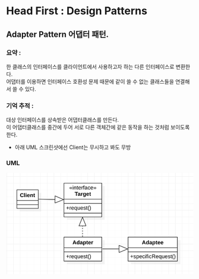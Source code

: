 # Head First : Design Patterns

## Adapter Pattern 어댑터 패턴.

### 요약 :     
한 클래스의 인터페이스를 클라이언트에서 사용하고자 하는 다른 인터페이스로 변환한다.  
어댑터를 이용하면 인터페이스 호환성 문제 때문에 같이 쓸 수 없는 클래스들을 연결해서 쓸 수 있다.  

### 기억 추적 :   
대상 인터페이스를 상속받은 어댑터클래스를 만든다.  
이 어댑터클래스를 중간에 두어 서로 다른 객체간에 같은 동작을 하는 것처럼 보이도록 한다.   

* 아래 UML 스크린샷에선 Client는 무시하고 봐도 무방
### UML
![Alt uml](./adapter_uml.png?s=200 )


